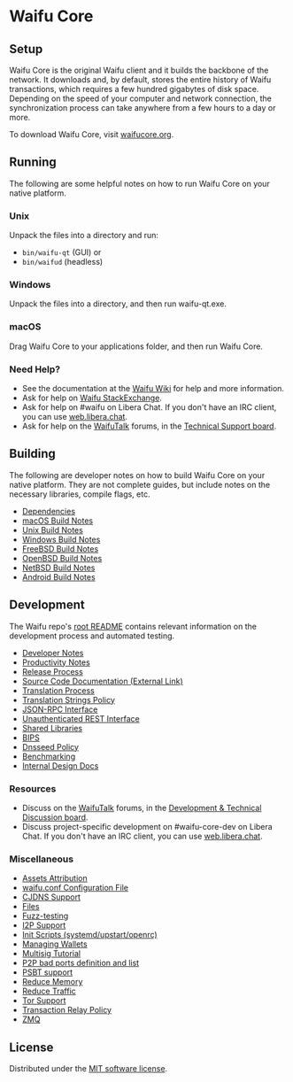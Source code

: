 Waifu Core
=============

Setup
---------------------
Waifu Core is the original Waifu client and it builds the backbone of the network. It downloads and, by default, stores the entire history of Waifu transactions, which requires a few hundred gigabytes of disk space. Depending on the speed of your computer and network connection, the synchronization process can take anywhere from a few hours to a day or more.

To download Waifu Core, visit [waifucore.org](https://waifucore.org/en/download/).

Running
---------------------
The following are some helpful notes on how to run Waifu Core on your native platform.

### Unix

Unpack the files into a directory and run:

- `bin/waifu-qt` (GUI) or
- `bin/waifud` (headless)

### Windows

Unpack the files into a directory, and then run waifu-qt.exe.

### macOS

Drag Waifu Core to your applications folder, and then run Waifu Core.

### Need Help?

* See the documentation at the [Waifu Wiki](https://en.waifu.it/wiki/Main_Page)
for help and more information.
* Ask for help on [Waifu StackExchange](https://waifu.stackexchange.com).
* Ask for help on #waifu on Libera Chat. If you don't have an IRC client, you can use [web.libera.chat](https://web.libera.chat/#waifu).
* Ask for help on the [WaifuTalk](https://waifutalk.org/) forums, in the [Technical Support board](https://waifutalk.org/index.php?board=4.0).

Building
---------------------
The following are developer notes on how to build Waifu Core on your native platform. They are not complete guides, but include notes on the necessary libraries, compile flags, etc.

- [Dependencies](dependencies.md)
- [macOS Build Notes](build-osx.md)
- [Unix Build Notes](build-unix.md)
- [Windows Build Notes](build-windows.md)
- [FreeBSD Build Notes](build-freebsd.md)
- [OpenBSD Build Notes](build-openbsd.md)
- [NetBSD Build Notes](build-netbsd.md)
- [Android Build Notes](build-android.md)

Development
---------------------
The Waifu repo's [root README](/README.md) contains relevant information on the development process and automated testing.

- [Developer Notes](developer-notes.md)
- [Productivity Notes](productivity.md)
- [Release Process](release-process.md)
- [Source Code Documentation (External Link)](https://doxygen.waifucore.org/)
- [Translation Process](translation_process.md)
- [Translation Strings Policy](translation_strings_policy.md)
- [JSON-RPC Interface](JSON-RPC-interface.md)
- [Unauthenticated REST Interface](REST-interface.md)
- [Shared Libraries](shared-libraries.md)
- [BIPS](bips.md)
- [Dnsseed Policy](dnsseed-policy.md)
- [Benchmarking](benchmarking.md)
- [Internal Design Docs](design/)

### Resources
* Discuss on the [WaifuTalk](https://waifutalk.org/) forums, in the [Development & Technical Discussion board](https://waifutalk.org/index.php?board=6.0).
* Discuss project-specific development on #waifu-core-dev on Libera Chat. If you don't have an IRC client, you can use [web.libera.chat](https://web.libera.chat/#waifu-core-dev).

### Miscellaneous
- [Assets Attribution](assets-attribution.md)
- [waifu.conf Configuration File](waifu-conf.md)
- [CJDNS Support](cjdns.md)
- [Files](files.md)
- [Fuzz-testing](fuzzing.md)
- [I2P Support](i2p.md)
- [Init Scripts (systemd/upstart/openrc)](init.md)
- [Managing Wallets](managing-wallets.md)
- [Multisig Tutorial](multisig-tutorial.md)
- [P2P bad ports definition and list](p2p-bad-ports.md)
- [PSBT support](psbt.md)
- [Reduce Memory](reduce-memory.md)
- [Reduce Traffic](reduce-traffic.md)
- [Tor Support](tor.md)
- [Transaction Relay Policy](policy/README.md)
- [ZMQ](zmq.md)

License
---------------------
Distributed under the [MIT software license](/COPYING).
